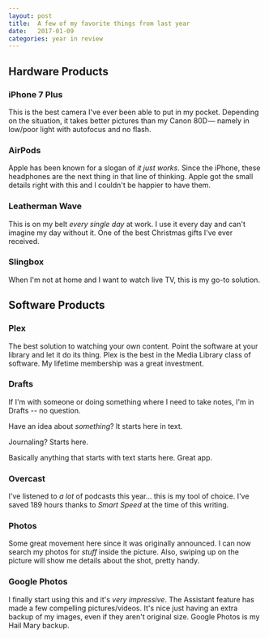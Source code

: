 ```yaml
---
layout: post
title:  A few of my favorite things from last year
date:   2017-01-09
categories: year in review
---
```

## Hardware Products

### iPhone 7 Plus

This is the best camera I've ever been able to put in my pocket. Depending on the situation, it takes better pictures than my Canon 80D — namely in low/poor light with autofocus and no flash.

### AirPods

Apple has been known for a slogan of *it just works*. Since the iPhone, these headphones are the next thing in that line of thinking. Apple got the small details right with this and I couldn't be happier to have them.

### Leatherman Wave

This is on my belt _every single day_ at work. I use it every day and can't imagine my day without it. One of the best Christmas gifts I've ever received.

### Slingbox

When I'm not at home and I want to watch live TV, this is my go-to solution.

## Software Products

### Plex

The best solution to watching your own content. Point the software at your library and let it do its thing. Plex is the best in the Media Library class of software. My lifetime membership was a great investment.

### Drafts

If I'm with someone or doing something where I need to take notes, I'm in Drafts -- no question. 

Have an idea about _something_? It starts here in text.

Journaling? Starts here.

Basically anything that starts with text starts here. Great app.

### Overcast

I've listened to _a lot_ of podcasts this year… this is my tool of choice. I've saved 189 hours thanks to _Smart Speed_ at the time of this writing.

### Photos

Some great movement here since it was originally announced. I can now search my photos for _stuff_ inside the picture. Also, swiping up on the picture will show me details about the shot, pretty handy.

### Google Photos

I finally start using this and it's _very impressive_. The Assistant feature has made a few compelling pictures/videos. It's nice just having an extra backup of my images, even if they aren't original size. Google Photos is my Hail Mary backup.